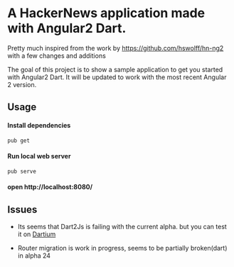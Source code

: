 # A HackerNews application made with Angular2 Dart.

Pretty much inspired from the work by https://github.com/hswolff/hn-ng2 with a few changes and additions

The goal of this project is to show a sample application to get you started with Angular2 Dart.
It will be updated to work with the most recent Angular 2 version. 

## Usage

#### Install dependencies 
`pub get`
#### Run local web server
`pub serve`
#### open http://localhost:8080/

## Issues
- Its seems that Dart2Js is failing with the current alpha. but you can test it on 
[Dartium](https://www.dartlang.org/tools/dartium/)

- Router migration is work in progress, seems to be partially broken(dart) in alpha 24
